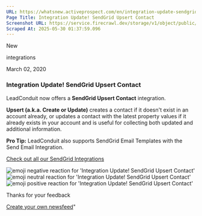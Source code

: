 ```yaml
---
URL: https://whatsnew.activeprospect.com/en/integration-update-sendgrid-upsert-contact
Page Title: Integration Update! SendGrid Upsert Contact
Screenshot URL: https://service.firecrawl.dev/storage/v1/object/public/media/screenshot-31339de9-b0fd-40f1-b649-19456b8855c2.png
Scraped At: 2025-05-30 01:37:59.096
---
```

New






integrations



March 02, 2020

### Integration Update! SendGrid Upsert Contact

LeadConduit now offers a **SendGrid Upsert Contact** integration.

**Upsert (a.k.a. Create or Update)** creates a contact if it doesn't exist in an account already, or updates a contact with the latest property values if it already exists in your account and is useful for collecting both updated and additional information.

**Pro Tip:** LeadConduit also supports SendGrid Email Templates with the Send Email Integration.

[Check out all our SendGrid Integrations](https://activeprospect.com/integrations/sendgrid/)

![emoji negative reaction for 'Integration Update! SendGrid Upsert Contact'](https://app.getbeamer.com/images/emojiNeg.svg)![emoji neutral reaction for 'Integration Update! SendGrid Upsert Contact'](https://app.getbeamer.com/images/emojiNeut.svg)![emoji positive reaction for 'Integration Update! SendGrid Upsert Contact'](https://app.getbeamer.com/images/emojiPos.svg)

Thanks for your feedback

[Create your own newsfeed](https://www.getbeamer.com/?ref=watermark_MErKJCnu12412_public&company=ActiveProspect&watermarkRef=create&utm_term=MErKJCnu12412&utm_content=ActiveProspect&utm_source=standalone&utm_medium=footer&utm_campaign=create)"

